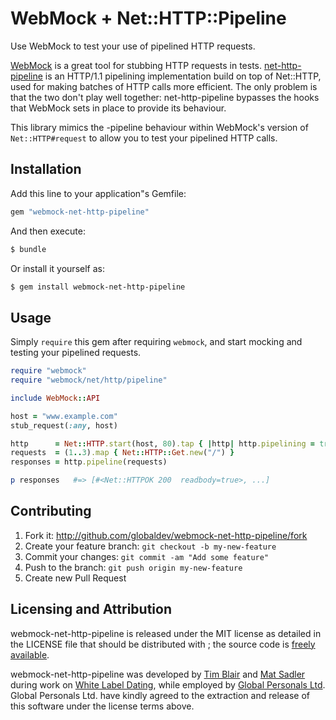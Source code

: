 # WebMock + Net::HTTP::Pipeline

Use WebMock to test your use of pipelined HTTP requests.

[WebMock][webmock] is a great tool for stubbing HTTP requests in tests.
[net-http-pipeline][nhp] is an HTTP/1.1 pipelining implementation build on top
of Net::HTTP, used for making batches of HTTP calls more efficient.  The only
problem is that the two don't play well together: net-http-pipeline bypasses
the hooks that WebMock sets in place to provide its behaviour.

This library mimics the -pipeline behaviour within WebMock's version of
`Net::HTTP#request` to allow you to test your pipelined HTTP calls.

## Installation

Add this line to your application"s Gemfile:

```ruby
gem "webmock-net-http-pipeline"
```

And then execute:

```bash
$ bundle
```

Or install it yourself as:

```bash
$ gem install webmock-net-http-pipeline
```

## Usage

Simply `require` this gem after requiring `webmock`, and start mocking and
testing your pipelined requests.


```ruby
require "webmock"
require "webmock/net/http/pipeline"

include WebMock::API

host = "www.example.com"
stub_request(:any, host)

http      = Net::HTTP.start(host, 80).tap { |http| http.pipelining = true }
requests  = (1..3).map { Net::HTTP::Get.new("/") }
responses = http.pipeline(requests)

p responses   #=> [#<Net::HTTPOK 200  readbody=true>, ...]
```

## Contributing

1. Fork it: http://github.com/globaldev/webmock-net-http-pipeline/fork
2. Create your feature branch: `git checkout -b my-new-feature`
3. Commit your changes: `git commit -am "Add some feature"`
4. Push to the branch: `git push origin my-new-feature`
5. Create new Pull Request

## Licensing and Attribution

webmock-net-http-pipeline is released under the MIT license as detailed in the
LICENSE file that should be distributed with ; the source code is [freely
available][wnhp].

webmock-net-http-pipeline was developed by [Tim Blair][tim] and [Mat
Sadler][mat] during work on [White Label Dating][wld], while employed by
[Global Personals Ltd][gp].  Global Personals Ltd. have kindly agreed to the
extraction and release of this software under the license terms above.

[webmock]: https://github.com/bblimke/webmock
[nhp]:     https://github.com/drbrain/net-http-pipeline
[wnhp]:    https://gitbug.com/globaldev/webmock-net-http-pipeline
[tim]:     http://tim.bla.ir/
[mat]:     https://twitter.com/matsadler
[wld]:     http://www.whitelabeldating.com/
[gp]:      http://www.globalpersonals.co.uk/
